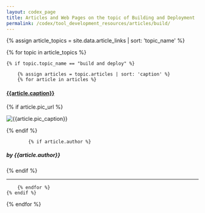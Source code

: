 ```yaml
---
layout: codex_page
title: Articles and Web Pages on the topic of Building and Deployment
permalink: /codex/tool_development_resources/articles/build/
---
```


<!-- To Edit or Add content to this page please edit the _data/article.yaml file -->
{% assign article_topics = site.data.article_links | sort: 'topic_name' %}

{% for topic in article_topics %}

	{% if topic.topic_name == "build and deploy" %}

		{% assign articles = topic.articles | sort: 'caption' %}
		{% for article in articles %}

<h4><a href="{{article.url}}">{{article.caption}}</a></h4>
			{% if article.pic_url %}
<p><img src="{{article.pic_url}}" alt="{{article.pic_caption}}"></p>
			{% endif %}

			{% if article.author %}
<h5>by {{article.author}}</h5>
			{% endif %}
<hr>

		{% endfor %}
	{% endif %}
{% endfor %}